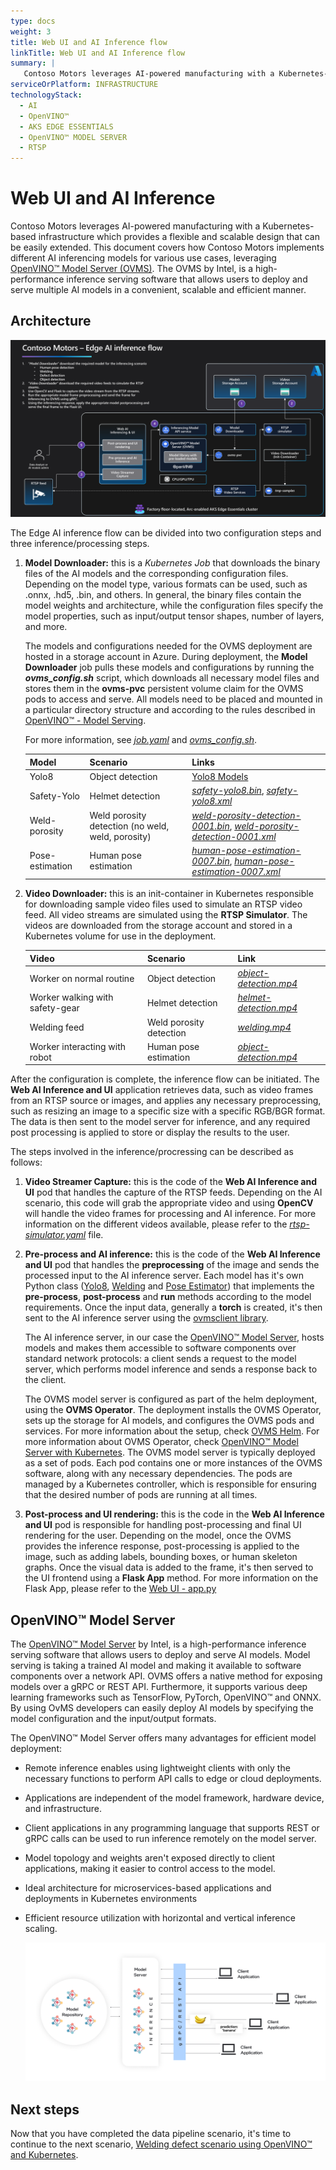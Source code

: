 ```yaml
---
type: docs
weight: 3
title: Web UI and AI Inference flow
linkTitle: Web UI and AI Inference flow
summary: |
   Contoso Motors leverages AI-powered manufacturing with a Kubernetes-based infrastructure which provides a flexible and scalable design that can be easily extended. In this scenario, Contoso Motors wants to implement different AI inferencing models for various use cases, leveraging OpenVINO™ Model Server (OVMS), a high-performance inference serving software that allows users to deploy and serve multiple AI models. This scenario also explains the architecture of the AI inference flow and the steps involved in the inference/processing.
serviceOrPlatform: INFRASTRUCTURE
technologyStack:
  - AI
  - OpenVINO™
  - AKS EDGE ESSENTIALS
  - OpenVINO™ MODEL SERVER
  - RTSP
---
```


# Web UI and AI Inference

Contoso Motors leverages AI-powered manufacturing with a Kubernetes-based infrastructure which provides a flexible and scalable design that can be easily extended. This document covers how Contoso Motors implements different AI inferencing models for various use cases, leveraging [OpenVINO™ Model Server (OVMS)](https://docs.openvino.ai/2023.3/ovms_what_is_openvino_model_server.html). The OVMS by Intel, is a high-performance inference serving software that allows users to deploy and serve multiple AI models in a convenient, scalable and efficient manner.

## Architecture

![AI inference flow](./img/ai_flow.png)

The Edge AI inference flow can be divided into two configuration steps and three inference/processing steps.

1. **Model Downloader:** this is a *Kubernetes Job* that downloads the binary files of the AI models and the corresponding configuration files. Depending on the model type, various formats can be used, such as .onnx, .hd5, .bin, and others. In general, the binary files contain the model weights and architecture, while the configuration files specify the model properties, such as input/output tensor shapes, number of layers, and more.

    The models and configurations needed for the OVMS deployment are hosted in a storage account in Azure. During deployment, the **Model Downloader** job pulls these models and configurations by running the ***ovms_config.sh*** script, which downloads all necessary model files and stores them in the **ovms-pvc** persistent volume claim for the OVMS pods to access and serve. All models need to be placed and mounted in a particular directory structure and according to the rules described in [OpenVINO™ - Model Serving](https://docs.openvino.ai/2022.3/ovms_docs_models_repository.html).

    For more information, see *[job.yaml](https://github.com/microsoft/jumpstart-agora-apps/blob/main/contoso_manufacturing/operations/charts/ovms/templates/job.yaml)* and *[ovms_config.sh](https://raw.githubusercontent.com/microsoft/jumpstart-agora-apps/manufacturing/contoso_manufacturing/deployment/configs/ovms_config.sh)*.

    | Model | Scenario | Links |
    | ----- | -------- | ----- |
    | Yolo8 | Object detection | [Yolo8 Models](https://docs.ultralytics.com/modes/#introduction) |
    | Safety-Yolo | Helmet detection | *[safety-yolo8.bin](https://jsfiles.blob.core.windows.net/ai-models/safety-yolo8.bin)*, *[safety-yolo8.xml](https://jsfiles.blob.core.windows.net/ai-models/safety-yolo8.xml)* |
    | Weld-porosity | Weld porosity detection (no weld, weld, porosity) | *[weld-porosity-detection-0001.bin](https://jsfiles.blob.core.windows.net/ai-models/weld-porosity-detection-0001.bin)*, *[weld-porosity-detection-0001.xml](https://jsfiles.blob.core.windows.net/ai-models/weld-porosity-detection-0001.xml)* |
    | Pose-estimation | Human pose estimation | *[human-pose-estimation-0007.bin](https://jsfiles.blob.core.windows.net/ai-models/human-pose-estimation-0007.bin)*, *[human-pose-estimation-0007.xml](https://jsfiles.blob.core.windows.net/ai-models/human-pose-estimation-0007.xml)* |

1. **Video Downloader:** this is an init-container in Kubernetes responsible for downloading sample video files used to simulate an RTSP video feed. All video streams are simulated using the **RTSP Simulator**. The videos are downloaded from the storage account and stored in a Kubernetes volume for use in the deployment.

    | Video | Scenario | Link |
    | ----- | -------- | ---- |
    | Worker on normal routine | Object detection | *[object-detection.mp4](https://jsfiles.blob.core.windows.net/video/agora/object-detection.mp4)* |
    | Worker walking with safety-gear | Helmet detection | *[helmet-detection.mp4](https://jsfiles.blob.core.windows.net/video/agora/helmet-detection.mp4)* |
    | Welding feed | Weld porosity detection | *[welding.mp4](https://jsfiles.blob.core.windows.net/video/agora/welding.mp4)* |
    | Worker interacting with robot | Human pose estimation | *[object-detection.mp4](https://jsfiles.blob.core.windows.net/video/agora/object-detection.mp4)* |

After the configuration is complete, the inference flow can be initiated. The **Web AI Inference and UI** application retrieves data, such as video frames from an RTSP source or images, and applies any necessary preprocessing, such as resizing an image to a specific size with a specific RGB/BGR format. The data is then sent to the model server for inference, and any required post processing is applied to store or display the results to the user.

The steps involved in the inference/procressing can be described as follows:

1. **Video Streamer Capture:** this is the code of the **Web AI Inference and UI** pod that handles the capture of the RTSP feeds. Depending on the AI scenario, this code will grab the appropriate video and using **OpenCV** will handle the video frames for processing and AI inference. For more information on the different videos available, please refer to the *[rtsp-simulator.yaml](https://github.com/microsoft/jumpstart-agora-apps/tree/manufacturing/contoso_manufacturing/operations/charts/rtsp-simulator)* file.

1. **Pre-process and AI inference:** this is the code of the **Web AI Inference and UI** pod that handles the **preprocessing** of the image and sends the processed input to the AI inference server. Each model has it's own Python class ([Yolo8](https://github.com/microsoft/jumpstart-agora-apps/blob/main/contoso_manufacturing/developer/webapp-decode/yolov8.py), [Welding](https://github.com/microsoft/jumpstart-agora-apps/blob/main/contoso_manufacturing/developer/webapp-decode/welding.py) and [Pose Estimator](https://github.com/microsoft/jumpstart-agora-apps/blob/main/contoso_manufacturing/developer/webapp-decode/pose_estimator.py)) that implements the **pre-process**, **post-process** and **run** methods according to the model requirements. Once the input data, generally a **torch** is created, it's then sent to the AI inference server using the [ovmsclient library](https://pypi.org/project/ovmsclient/).

    The AI inference server, in our case the [OpenVINO™ Model Server](https://docs.openvino.ai/2023.3/ovms_what_is_openvino_model_server.html), hosts models and makes them accessible to software components over standard network protocols: a client sends a request to the model server, which performs model inference and sends a response back to the client.

    The OVMS model server is configured as part of the helm deployment, using the **OVMS Operator**. The deployment installs the OVMS Operator, sets up the storage for AI models, and configures the OVMS pods and services. For more information about the setup, check [OVMS Helm](https://github.com/microsoft/jumpstart-agora-apps/tree/manufacturing/contoso_manufacturing/operations/charts/ovms). For more information about OVMS Operator, check [OpenVINO™ Model Server with Kubernetes](https://docs.openvino.ai/archive/2021.4/ovms_docs_kubernetes.html). The OVMS model server is typically deployed as a set of pods. Each pod contains one or more instances of the OVMS software, along with any necessary dependencies. The pods are managed by a Kubernetes controller, which is responsible for ensuring that the desired number of pods are running at all times.

2. **Post-process and UI rendering:** this is the code in the **Web AI Inference and UI** pod is responsible for handling post-processing and final UI rendering for the user. Depending on the model, once the OVMS provides the inference response, post-processing is applied to the image, such as adding labels, bounding boxes, or human skeleton graphs. Once the visual data is added to the frame, it's then served to the UI frontend using a **Flask App** method. For more information on the Flask App, please refer to the [Web UI - app.py](https://github.com/microsoft/jumpstart-agora-apps/blob/main/contoso_manufacturing/developer/webapp-decode/app.py)

## OpenVINO™ Model Server

The [OpenVINO™ Model Server](https://www.intel.com/content/www/us/en/developer/articles/technical/deploy-openvino-in-openshift-and-kubernetes.html) by Intel, is a high-performance inference serving software that allows users to deploy and serve AI models. Model serving is taking a trained AI model and making it available to software components over a network API. OVMS offers a native method for exposing models over a gRPC or REST API. Furthermore, it supports various deep learning frameworks such as TensorFlow, PyTorch, OpenVINO™ and ONNX. By using OvMS developers can easily deploy AI models by specifying the model configuration and the input/output formats.

The OpenVINO™ Model Server offers many advantages for efficient model deployment:

- Remote inference enables using lightweight clients with only the necessary functions to perform API calls to edge or cloud deployments.
- Applications are independent of the model framework, hardware device, and infrastructure.
- Client applications in any programming language that supports REST or gRPC calls can be used to run inference remotely on the model server.
- Model topology and weights aren't exposed directly to client applications, making it easier to control access to the model.
- Ideal architecture for microservices-based applications and deployments in Kubernetes environments
- Efficient resource utilization with horizontal and vertical inference scaling.

   ![OVMS Archicture](./img/ovms.png)

## Next steps

Now that you have completed the data pipeline scenario, it's time to continue to the next scenario, [Welding defect scenario using OpenVINO™ and Kubernetes](../welding_defect/).
